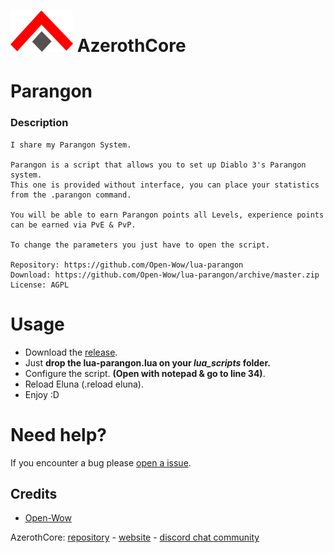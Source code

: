 # ![logo](https://raw.githubusercontent.com/azerothcore/azerothcore.github.io/master/images/logo-github.png) AzerothCore

# Parangon

### Description

	I share my Parangon System.

	Parangon is a script that allows you to set up Diablo 3's Parangon system.
	This one is provided without interface, you can place your statistics from the .parangon command.

  	You will be able to earn Parangon points all Levels, experience points can be earned via PvE & PvP.

  	To change the parameters you just have to open the script.

    Repository: https://github.com/Open-Wow/lua-parangon
    Download: https://github.com/Open-Wow/lua-parangon/archive/master.zip
    License: AGPL


# Usage

- Download the [release](https://github.com/Open-Wow/lua-parangon/archive/master.zip).
- Just **drop the lua-parangon.lua on your *lua_scripts* folder.**
- Configure the script. **(Open with notepad & go to line 34)**.
- Reload Eluna (.reload eluna).
- Enjoy :D

# Need help?

If you encounter a bug please [open a issue](https://github.com/Open-Wow/lua-parangon/issues).


## Credits

* [Open-Wow](https://github.com/Open-Wow)

AzerothCore: [repository](https://github.com/azerothcore) - [website](http://azerothcore.org/) - [discord chat community](https://discord.gg/PaqQRkd)

